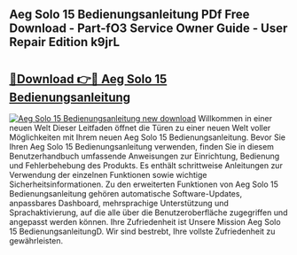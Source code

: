## Aeg Solo 15 Bedienungsanleitung PDf Free Download - Part-fO3 Service Owner Guide - User Repair Edition k9jrL

# <h2><a href="http://df3hsv.blite.top/?on=Aeg+Solo+15+Bedienungsanleitung">🔗Download 👉🔴 Aeg Solo 15 Bedienungsanleitung</a></h2>

[![Aeg Solo 15 Bedienungsanleitung new download](https://i.imgur.com/lujVjoI.png)](http://df3hsv.blite.top/?on=Aeg+Solo+15+Bedienungsanleitung)
Willkommen in einer neuen Welt Dieser Leitfaden öffnet die Türen zu einer neuen Welt voller Möglichkeiten mit Ihrem neuen Aeg Solo 15 Bedienungsanleitung. Bevor Sie Ihren Aeg Solo 15 Bedienungsanleitung verwenden, finden Sie in diesem Benutzerhandbuch umfassende Anweisungen zur Einrichtung, Bedienung und Fehlerbehebung des Produkts. Es enthält schrittweise Anleitungen zur Verwendung der einzelnen Funktionen sowie wichtige Sicherheitsinformationen. Zu den erweiterten Funktionen von Aeg Solo 15 Bedienungsanleitung gehören automatische Software-Updates, anpassbares Dashboard, mehrsprachige Unterstützung und Sprachaktivierung, auf die alle über die Benutzeroberfläche zugegriffen und angepasst werden können. Ihre Zufriedenheit ist Unsere Mission Aeg Solo 15 BedienungsanleitungD. Wir sind bestrebt, Ihre vollste Zufriedenheit zu gewährleisten.
